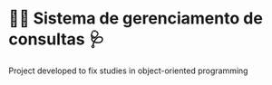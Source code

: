 # 👨‍⚕️ Sistema de gerenciamento de consultas 🩺
Project developed to fix studies in object-oriented programming
